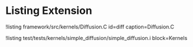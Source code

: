 # Listing Extension

!listing framework/src/kernels/Diffusion.C id=diff caption=Diffusion.C

!listing test/tests/kernels/simple_diffusion/simple_diffusion.i block=Kernels
